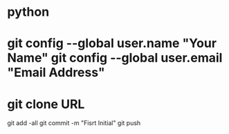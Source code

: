 # python
git config --global user.name "Your Name"
git config --global user.email "Email Address"
==========================
git clone URL
==========================
git add -all
git commit -m "Fisrt Initial"
git push
